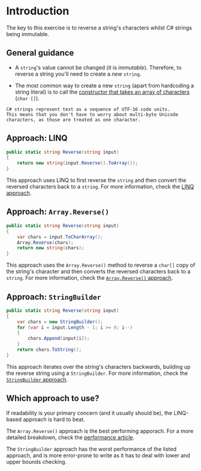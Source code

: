 # Introduction

The key to this exercise is to reverse a string's characters whilst C# strings being immutable.

## General guidance

- A `string`'s value cannot be changed (it is _immutable_). Therefore, to reverse a string you'll need to create a _new_ `string`.

- The most common way to create a new `string` (apart from hardcoding a string literal) is to call the [constructor that takes an array of characters][constructor-array-chars] (`char []`).

```exercism/note
C# strings represent text as a sequence of UTF-16 code units.
This means that you don't have to worry about multi-byte Unicode characters, as those are treated as one character.
```

## Approach: LINQ

```csharp
public static string Reverse(string input)
{
    return new string(input.Reverse().ToArray());
}
```

This approach uses LINQ to first reverse the `string` and then convert the reversed characters back to a `string`.
For more information, check the [LINQ approach][approach-linq].

## Approach: `Array.Reverse()`

```csharp
public static string Reverse(string input)
{
    var chars = input.ToCharArray();
    Array.Reverse(chars);
    return new string(chars);
}
```

This approach uses the `Array.Reverse()` method to reverse a `char[]` copy of the string's character and then converts the reversed characters back to a `string`.
For more information, check the [`Array.Reverse()` approach][approach-array-reverse].

## Approach: `StringBuilder`

```csharp
public static string Reverse(string input)
{
    var chars = new StringBuilder();
    for (var i = input.Length - 1; i >= 0; i--)
    {
        chars.Append(input[i]);
    }
    return chars.ToString();
}
```

This approach iterates over the string's characters backwards, building up the reverse string using a `StringBuilder`.
For more information, check the [`StringBuilder` approach][approach-string-builder].

## Which approach to use?

If readability is your primary concern (and it usually should be), the LINQ-based approach is hard to beat.

The `Array.Reverse()` approach is the best performing apporach.
For a more detailed breakdown, check the [performance article][article-performance].

The `StringBuilder` approach has the worst performance of the listed approach, and is more error-prone to write as it has to deal with lower and upper bounds checking.

[constructor-array-chars]: https://learn.microsoft.com/en-us/dotnet/api/system.string.-ctor
[article-performance]: https://exercism.org/tracks/csharp/exercises/reverse-string/articles/performance
[approach-linq]: https://exercism.org/tracks/csharp/exercises/reverse-string/approaches/linq
[approach-array-reverse]: https://exercism.org/tracks/csharp/exercises/reverse-string/approaches/array-reverse
[approach-span]: https://exercism.org/tracks/csharp/exercises/reverse-string/approaches/span
[approach-string-builder]: https://exercism.org/tracks/csharp/exercises/reverse-string/approaches/string-builder
